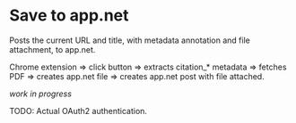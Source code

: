 Save to app.net
===============

Posts the current URL and title, with metadata annotation and file attachment, to app.net.

Chrome extension => click button => extracts citation_* metadata => fetches PDF => creates app.net file => creates app.net post with file attached.

*work in progress*

TODO:
Actual OAuth2 authentication.